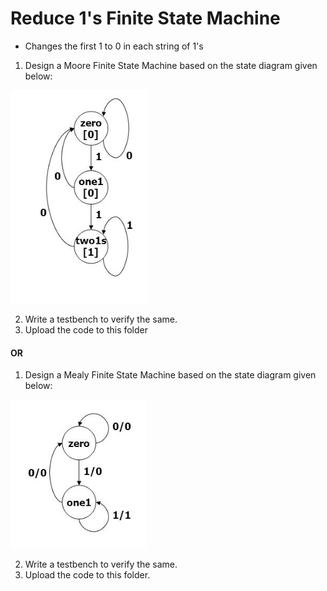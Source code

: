 # Reduce 1's Finite State Machine
- Changes the first 1 to 0 in each string of 1's
1. Design a Moore Finite State Machine based on the state diagram given below:

![FSM_Moore](FSM_Moore.png)

2. Write a testbench to verify the same.
3. Upload the code to this folder

#### OR
1. Design a Mealy Finite State Machine based on the state diagram given below:

![FSM_Mealy](FSM_Mealy.png)

2. Write a testbench to verify the same.
3. Upload the code to this folder.
